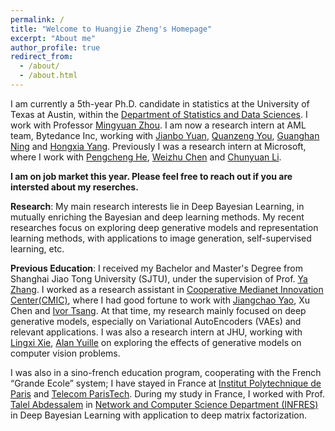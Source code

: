 ```yaml
---
permalink: /
title: "Welcome to Huangjie Zheng's Homepage"
excerpt: "About me"
author_profile: true
redirect_from:
  - /about/
  - /about.html
---
```



I am currently a 5th-year Ph.D. candidate in statistics at the University of Texas at Austin, within the [Department of Statistics and Data Sciences](https://stat.utexas.edu/). I work with Professor [Mingyuan Zhou](https://mingyuanzhou.github.io/). I am now a research intern at AML team, Bytedance Inc, working with [Jianbo Yuan](https://scholar.google.com/citations?user=B1EhbCsAAAAJ&hl=en), [Quanzeng You](https://scholar.google.com/citations?user=c5KJsIgAAAAJ&hl=en), [Guanghan Ning](http://guanghan.info/) and [Hongxia Yang](https://scholar.google.com/citations?user=iJlC5mMAAAAJ&hl=en). Previously I was a research intern at Microsoft, where I work with [Pengcheng He](https://www.microsoft.com/en-us/research/people/penhe/), [Weizhu Chen](https://www.microsoft.com/en-us/research/people/wzchen/) and [Chunyuan Li](https://chunyuan.li/).

**I am on job market this year. Please feel free to reach out if you are intersted about my reserches.**

**Research**: My main research interests lie in Deep Bayesian Learning, in mutually enriching the Bayesian and deep learning methods. My recent researches focus on exploring deep generative models and representation learning methods, with applications to image generation, self-supervised learning, etc. 


**Previous Education**: I received my Bachelor and Master's Degree from Shanghai Jiao Tong University (SJTU), under the supervision of Prof. [Ya Zhang](https://mediabrain.sjtu.edu.cn/yazhang/). I worked as a research assistant in [Cooperative Medianet Innovation Center(CMIC)](https://cmic.sjtu.edu.cn/EN/Default.aspx), where I had good fortune to work with [Jiangchao Yao](https://sunarker.github.io/), Xu Chen and [Ivor Tsang](https://www.a-star.edu.sg/cfar/about-cfar/management/prof-ivor-tsang).
At that time, my research mainly focused on deep generative models, especially on Variational AutoEncoders (VAEs) and relevant applications. I was also a research intern at JHU, working with [Lingxi Xie](http://lingxixie.com/Home.html), [Alan Yuille](https://www.cs.jhu.edu/~ayuille/) on exploring the effects of generative models on computer vision problems. 

I was also in a sino-french education program, cooperating with the French “Grande Ecole” system; I have stayed in France at [Institut Polytechnique de Paris](https://www.ip-paris.fr/en) and [Telecom ParisTech](https://www.telecom-paristech.fr/eng). During my study in France, I worked with Prof. [Talel Abdessalem](https://bdmi.wp.imt.fr/holder/) in [Network and Computer Science Department (INFRES)](https://www.infres.telecom-paristech.fr/wp/) in Deep Bayesian Learning with application to deep matrix factorization.




